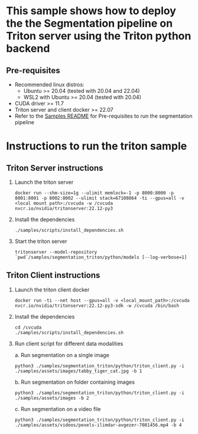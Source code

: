 # This sample shows how to deploy the the Segmentation pipeline on Triton server using the Triton python backend

## Pre-requisites

- Recommended linux distros:
    - Ubuntu >= 20.04 (tested with 20.04 and 22.04)
    - WSL2 with Ubuntu >= 20.04 (tested with 20.04)
- CUDA driver >= 11.7
- Triton server and client docker >= 22.07
- Refer to the [Samples README](../README.md) for Pre-requisites to run the segmentation pipeline

# Instructions to run the triton sample

## Triton Server instructions

1. Launch the triton server

      ```
      docker run --shm-size=1g --ulimit memlock=-1 -p 8000:8000 -p 8001:8001 -p 8002:8002 --ulimit stack=67108864 -ti --gpus=all -v <local mount path>:/cvcuda -w /cvcuda nvcr.io/nvidia/tritonserver:22.12-py3
      ```
2. Install the dependencies

      ```
      ./samples/scripts/install_dependencies.sh
      ```
3. Start the triton server

      ```
      tritonserver --model-repository `pwd`/samples/segmentation_triton/python/models [--log-verbose=1]
      ```
## Triton Client instructions

1. Launch the triton client docker

      ```
      docker run -ti --net host --gpus=all -v <local_mount_path>:/cvcuda nvcr.io/nvidia/tritonserver:22.12-py3-sdk -w /cvcuda /bin/bash
      ```

2. Install the dependencies

      ```
      cd /cvcuda
      ./samples/scripts/install_dependencies.sh
      ```

3. Run client script for different data modalities

    a. Run segmentation on a single image

      ```
      python3 ./samples/segmentation_triton/python/triton_client.py -i ./samples/assets/images/tabby_tiger_cat.jpg -b 1
      ```

    b. Run segmentation on folder containing images

      ```
      python3 ./samples/segmentation_triton/python/triton_client.py -i ./samples/assets/images -b 2
      ```

    c. Run segmentation on a video file

      ```
      python3 ./samples/segmentation_triton/python/triton_client.py -i ./samples/assets/videos/pexels-ilimdar-avgezer-7081456.mp4 -b 4
      ```
